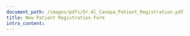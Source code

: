 ```yaml
---
document_path: /images/pdfs/Dr.Al_Canepa_Patient_Registration.pdf
title: New Patient Registration Form
intro_content:
---
```

